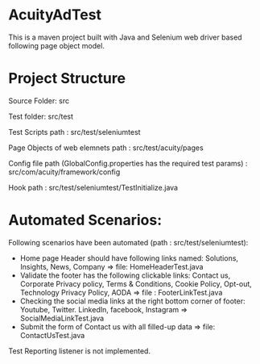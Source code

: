 # AcuityAdTest
This is a maven project built with Java and Selenium web driver based following page object model.

Project Structure
=================

Source Folder: src

Test folder: src/test

Test Scripts path : src/test/seleniumtest

Page Objects of web elemnets path : src/test/acuity/pages

Config file path (GlobalConfig.properties has the required test params) : src/com/acuity/framework/config

Hook path : src/test/seleniumtest/TestInitialize.java


Automated Scenarios:
====================
Following scenarios have been automated (path : src/test/seleniumtest):

- Home page Header should have following links named: Solutions, Insights, News, Company => file: HomeHeaderTest.java
- Validate the footer has the following clickable links: Contact us, Corporate Privacy policy, Terms & Conditions, Cookie Policy, Opt-out, Technology Privacy Policy, AODA => file : FooterLinkTest.java
- Checking the social media links at the right bottom corner of footer: Youtube, Twitter. LinkedIn, facebook, Instagram => SocialMediaLinkTest.java
- Submit the form of Contact us with all filled-up data => file: ContactUsTest.java


Test Reporting listener is not implemented.
 
